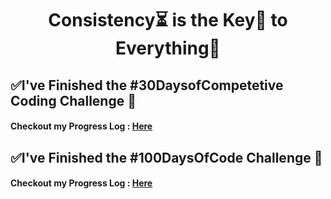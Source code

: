 <h1 align="center">
	Consistency⏳ is the Key🔑 to Everything🏅
</h1>

## ✅I've Finished the #30DaysofCompetetive Coding Challenge 🥳

#### Checkout my Progress Log : [Here](https://github.com/AbhiramReddyD/Algorithm-DataStructures/blob/master/README.md)

## ✅I've Finished the #100DaysOfCode Challenge 💯

#### Checkout my Progress Log : [Here](https://github.com/AbhiramReddyD/100-Days-of-Code/blob/master/%5B2%5DProgressLog.md)
